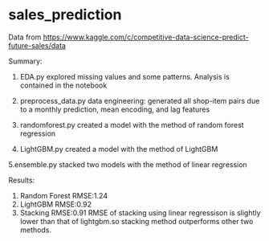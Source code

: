 # sales_prediction
Data from https://www.kaggle.com/c/competitive-data-science-predict-future-sales/data

Summary:
1. EDA.py 
explored missing values and some patterns. Analysis is contained in the notebook

2. preprocess_data.py
data engineering: generated all shop-item pairs due to a monthly prediction, mean encoding, and lag features

3. randomforest.py
created a model with the method of random forest regression

4. LightGBM.py
created a model with the method of LightGBM 

5.ensemble.py
stacked two models with the method of linear regression


Results:
1. Random Forest RMSE:1.24
2. LightGBM RMSE:0.92
3. Stacking RMSE:0.91
RMSE of stacking using linear regressison is slightly lower than that of lightgbm.so stacking method outperforms other two methods.

